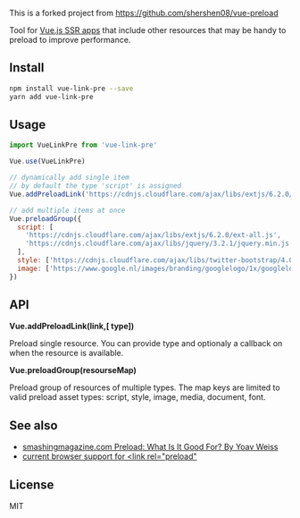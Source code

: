 This is a forked project from https://github.com/shershen08/vue-preload

Tool for [Vue.js SSR apps](https://vuejs.org/v2/guide/ssr.html) that include other resources that may be handy to preload to improve performance.

## Install

```sh
npm install vue-link-pre --save
yarn add vue-link-pre
```

## Usage

```js
import VueLinkPre from 'vue-link-pre'

Vue.use(VueLinkPre)

// dynamically add single item
// by default the type 'script' is assigned
Vue.addPreloadLink('https://cdnjs.cloudflare.com/ajax/libs/extjs/6.2.0/ext-all.js')

// add multiple items at once
Vue.preloadGroup({
  script: [
    'https://cdnjs.cloudflare.com/ajax/libs/extjs/6.2.0/ext-all.js',
    'https://cdnjs.cloudflare.com/ajax/libs/jquery/3.2.1/jquery.min.js',
  ],
  style: ['https://cdnjs.cloudflare.com/ajax/libs/twitter-bootstrap/4.0.0-beta/css/bootstrap-reboot.min.css'],
  image: ['https://www.google.nl/images/branding/googlelogo/1x/googlelogo_color_272x92dp.png'],
})
```

## API

**Vue.addPreloadLink(link,[ type])**

Preload single resource. You can provide type and optionaly a callback on when the resource is available.

**Vue.preloadGroup(resourseMap)**

Preload group of resources of multiple types. The map keys are limited to valid preload asset types:
script, style, image, media, document, font. 

## See also

- [smashingmagazine.com Preload: What Is It Good For? By Yoav Weiss](https://www.smashingmagazine.com/2016/02/preload-what-is-it-good-for/)
- [current browser support for <link rel="preload"](http://caniuse.com/#search=preload)

## License 

MIT
